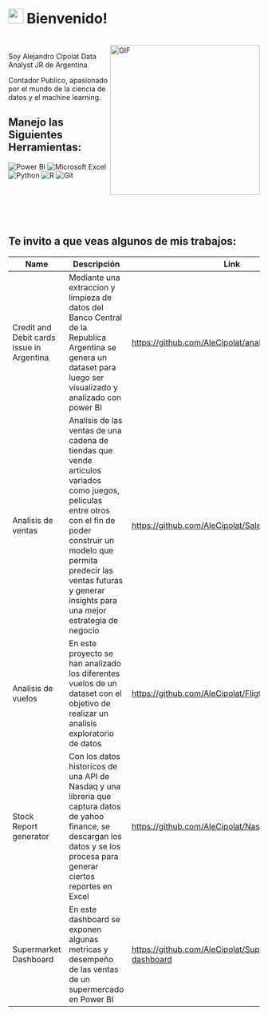 <h1><img src="https://emojis.slackmojis.com/emojis/images/1531849430/4246/blob-sunglasses.gif?1531849430" width="30"/> Bienvenido!</h1>

<br>
<img align="right" alt="GIF" src="https://media4.giphy.com/media/QtvCDSpaMyzly246Gg/giphy.gif?cid=790b76117c1cede14afdfde76b7fce55be9c8b5a82d9ff54&rid=giphy.gif&ct=g" width=300px />

Soy Alejandro Cipolat Data Analyst JR de Argentina <img src="https://cdn-icons-png.flaticon.com/512/330/330487.png" width="13"/>

Contador Publico, apasionado por el mundo de la ciencia de datos y el machine learning.






## Manejo las Siguientes Herramientas:

![Power Bi](https://img.shields.io/badge/power_bi-F2C811?style=for-the-badge&logo=powerbi&logoColor=black)
![Microsoft Excel](https://img.shields.io/badge/Microsoft_Excel-217346?style=for-the-badge&logo=microsoft-excel&logoColor=white)
![Python](https://img.shields.io/badge/python-3670A0?style=for-the-badge&logo=python&logoColor=ffdd54)
![R](https://img.shields.io/badge/r-%23276DC3.svg?style=for-the-badge&logo=r&logoColor=white)
![Git](https://img.shields.io/badge/git-%23F05033.svg?style=for-the-badge&logo=git&logoColor=white)

<br/>
<br/>
<br/>
<br/>


## Te invito a que veas algunos de mis trabajos:

| Name       | Descripción                                                                                                             | Link                                                                                                            |
| ---------- | ----------------------------------------------------------------------------------------------------------------- | ------------------------------------------------------------------------------------------------------------------- |
| Credit and Debit cards issue in Argentina    | Mediante una extraccion y limpieza de datos del Banco Central de la Republica Argentina se genera un dataset para luego ser visualizado y analizado con power BI |https://github.com/AleCipolat/analysis_cards_bcra|
| Analisis de ventas | Analisis de las ventas de una cadena de tiendas que vende articulos variados como juegos, peliculas entre otros con el fin de poder construir un modelo que permita predecir las ventas futuras y generar insights para una mejor estrategia de negocio| https://github.com/AleCipolat/Sales-Analysis
| Analisis de vuelos | En este proyecto se han analizado los diferentes vuelos de un dataset con el objetivo de realizar un analisis exploratorio de datos | https://github.com/AleCipolat/Fligths-analysis
| Stock Report generator | Con los datos historicos de una API de Nasdaq y una libreria que captura datos de yahoo finance, se descargan los datos y se los procesa para generar ciertos reportes en Excel | https://github.com/AleCipolat/Nasdaq_Stock_Reports
| Supermarket Dashboard | En este dashboard se exponen algunas metricas y desempeño de las ventas de un supermercado en Power BI | https://github.com/AleCipolat/Supermarket-dashboard
